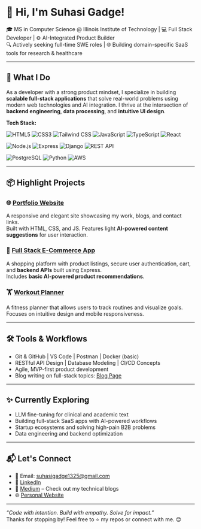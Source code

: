 # 👋 Hi, I'm Suhasi Gadge!

🎓 MS in Computer Science @ Illinois Institute of Technology | 💻 Full Stack Developer | ⚙️ AI-Integrated Product Builder  
🔍 Actively seeking full-time SWE roles | 🌐 Building domain-specific SaaS tools for research & healthcare

---

## 🚀 What I Do

As a developer with a strong product mindset, I specialize in building **scalable full-stack applications** that solve real-world problems using modern web technologies and AI integration. I thrive at the intersection of **backend engineering**, **data processing**, and **intuitive UI design**.

**Tech Stack:**  
<!-- Frontend -->
![HTML5](https://img.shields.io/badge/-HTML5-E34F26?style=flat-square&logo=html5&logoColor=white)
![CSS3](https://img.shields.io/badge/-CSS3-1572B6?style=flat-square&logo=css3)
![Tailwind CSS](https://img.shields.io/badge/-TailwindCSS-06B6D4?style=flat-square&logo=tailwind-css)
![JavaScript](https://img.shields.io/badge/-JavaScript-F7DF1E?style=flat-square&logo=javascript&logoColor=black)
![TypeScript](https://img.shields.io/badge/-TypeScript-3178C6?style=flat-square&logo=typescript)
![React](https://img.shields.io/badge/-React-20232A?style=flat-square&logo=react&logoColor=61DAFB)

<!-- Backend -->
![Node.js](https://img.shields.io/badge/-Node.js-339933?style=flat-square&logo=node.js)
![Express](https://img.shields.io/badge/-Express.js-black?style=flat-square&logo=express)
![Django](https://img.shields.io/badge/-Django-092E20?style=flat-square&logo=django&logoColor=white)
![REST API](https://img.shields.io/badge/-REST%20API-black?style=flat-square&logo=protocols.io)

<!-- Database & Others -->
![PostgreSQL](https://img.shields.io/badge/-PostgreSQL-336791?style=flat-square&logo=postgresql)
![Python](https://img.shields.io/badge/-Python-3776AB?style=flat-square&logo=python)
![AWS](https://img.shields.io/badge/-AWS-232F3E?style=flat-square&logo=amazon-aws)


---

## 📦 Highlight Projects

### 🌐 [Portfolio Website](https://github.com/suhasi-gadge/Full_Stack_Projects/tree/main/Project01-Portfolio-Website)
A responsive and elegant site showcasing my work, blogs, and contact links.  
Built with HTML, CSS, and JS. Features light **AI-powered content suggestions** for user interaction.

### 🛒 [Full Stack E-Commerce App](https://github.com/suhasi-gadge/Full_Stack_Projects/tree/main/Project03-E-Commerce-Website)
A shopping platform with product listings, secure user authentication, cart, and **backend APIs** built using Express.  
Includes **basic AI-powered product recommendations**.

### 🏋️ [Workout Planner](https://github.com/suhasi-gadge/Full_Stack_Projects/tree/main/Project02-Workout%20Planner)
A fitness planner that allows users to track routines and visualize goals.  
Focuses on intuitive design and mobile responsiveness.

---

## 🛠️ Tools & Workflows

- Git & GitHub | VS Code | Postman | Docker (basic)
- RESTful API Design | Database Modeling | CI/CD Concepts
- Agile, MVP-first product development
- Blog writing on full-stack topics: [Blog Page](https://medium.com/@suhasigadge)

---

## ✨ Currently Exploring

- LLM fine-tuning for clinical and academic text
- Building full-stack SaaS apps with AI-powered workflows
- Startup ecosystems and solving high-pain B2B problems
- Data engineering and backend optimization

---

## 📬 Let's Connect

- 📧 Email: [suhasigadge1325@gmail.com](mailto:suhasigadge1325@gmail.com)
- 💼 [LinkedIn](https://linkedin.com/in/suhasi-gadge)
- 📝 [Medium](https://medium.com/@suhasigadge) – Check out my technical blogs
- 🌐 [Personal Website]()

---

_“Code with intention. Build with empathy. Solve for impact.”_  
Thanks for stopping by! Feel free to ⭐ my repos or connect with me. 😊
